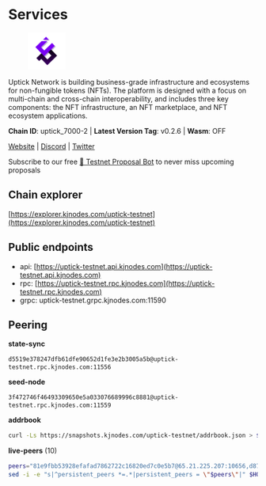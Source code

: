 # Services

<figure><img src="https://raw.githubusercontent.com/kj89/cosmos-images/main/logos/uptick.png" alt=""><figcaption></figcaption></figure>

Uptick Network is building business-grade infrastructure and  ecosystems for non-fungible tokens (NFTs). The platform is  designed with a focus on multi-chain and cross-chain interoperability,  and includes three key components: the NFT infrastructure, an NFT  marketplace, and NFT ecosystem applications.

**Chain ID**: uptick_7000-2 | **Latest Version Tag**: v0.2.6 | **Wasm**: OFF

[Website](https://uptick.network) | [Discord](https://discord.gg/UzeHS7fu5H) | [Twitter](https://twitter.com/uptickproject)



Subscribe to our free [🤖 Testnet Proposal Bot](https://t.me/kjnodes_testnet_proposal_bot) to never miss upcoming proposals


## Chain explorer
[https://explorer.kjnodes.com/uptick-testnet](https://explorer.kjnodes.com/uptick-testnet)

## Public endpoints

* api: [https://uptick-testnet.api.kjnodes.com](https://uptick-testnet.api.kjnodes.com)
* rpc: [https://uptick-testnet.rpc.kjnodes.com](https://uptick-testnet.rpc.kjnodes.com)
* grpc: uptick-testnet.grpc.kjnodes.com:11590

## Peering

**state-sync**

```text
d5519e378247dfb61dfe90652d1fe3e2b3005a5b@uptick-testnet.rpc.kjnodes.com:11556
```

**seed-node**

```text
3f472746f46493309650e5a033076689996c8881@uptick-testnet.rpc.kjnodes.com:11559
```

**addrbook**
```bash
curl -Ls https://snapshots.kjnodes.com/uptick-testnet/addrbook.json > $HOME/.uptickd/config/addrbook.json
```

**live-peers** (10)
```bash
peers="81e9fbb53928efafad7862722c16820ed7c0e5b7@65.21.225.207:10656,d8777278648d8fc93800692a8b96a7f104df4f9a@194.163.135.127:26656,d5519e378247dfb61dfe90652d1fe3e2b3005a5b@65.109.68.190:11556,b9d3fe835ded0b93c39befad43fb3c4964ae740f@91.195.101.100:26656,6a775f6034f64827a6220de07b1ad344284bbf51@194.163.155.84:46656,86f50af23369997882ca3988eabeba998b4f07cc@65.109.92.79:10656,7a4f1c0baa2ff31c02163fb658c4eb8d119193c7@95.214.52.173:18656,6af07daddb8a57c01d05d8c0894f8293a41090d0@185.245.183.122:26656,70c19420bb2d40c5a6c3466c69ead6e0877b9cc7@45.85.250.108:26656,9b7b2fb9d1416f9feadf5a58b29de0bc150d974d@65.109.89.5:30656"
sed -i -e "s|^persistent_peers *=.*|persistent_peers = \"$peers\"|" $HOME/.uptickd/config/config.toml
```
